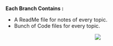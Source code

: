
 **Each Branch Contains :**
  - A ReadMe file for notes of every topic.
  - Bunch of Code files for every topic.



<p align="center">
  <img src="https://github.com/nmolaei7878/PartyPlan/assets/130120172/fc63001e-df7d-4ff8-88dc-60da2e904e1a" />
</p>


